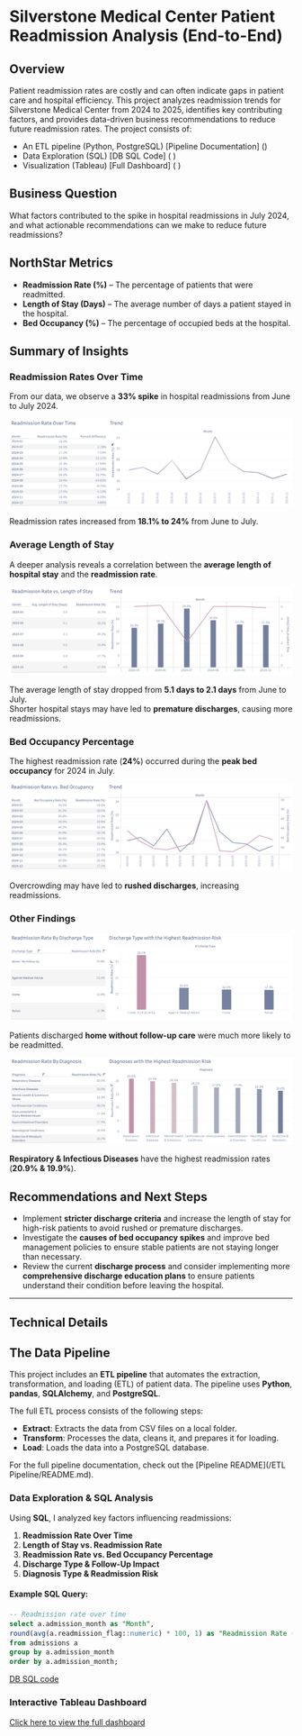 # Silverstone Medical Center Patient Readmission Analysis (End-to-End)

## Overview
Patient readmission rates are costly and can often indicate gaps in patient care and hospital efficiency. This project analyzes readmission trends for Silverstone Medical Center from 2024 to 2025, identifies key contributing factors, and provides data-driven business recommendations to reduce future readmission rates. The project consists of:

- An ETL pipeline (Python, PostgreSQL) [Pipeline Documentation] ()
- Data Exploration (SQL) [DB SQL Code] ( )
- Visualization (Tableau) [Full Dashboard] ( )

## Business Question
What factors contributed to the spike in hospital readmissions in July 2024, and what actionable recommendations can we make to reduce future readmissions?

## NorthStar Metrics
- **Readmission Rate (%)** – The percentage of patients that were readmitted.
- **Length of Stay (Days)** – The average number of days a patient stayed in the hospital.
- **Bed Occupancy (%)** – The percentage of occupied beds at the hospital.

## Summary of Insights
### Readmission Rates Over Time
From our data, we observe a **33% spike** in hospital readmissions from June to July 2024.

![Readmission Trend](Images/readmission_trend.png)

Readmission rates increased from **18.1% to 24%** from June to July.

### Average Length of Stay
A deeper analysis reveals a correlation between the **average length of hospital stay** and the **readmission rate**.  

![Length of Stay](Images/length_of_stay.png)

The average length of stay dropped from **5.1 days to 2.1 days** from June to July.  
Shorter hospital stays may have led to **premature discharges**, causing more readmissions.

### Bed Occupancy Percentage
The highest readmission rate (**24%**) occurred during the **peak bed occupancy** for 2024 in July.  

![Bed Occupancy vs Readmissions](Images/readmissions_vs_bed_occupancy.png)

Overcrowding may have led to **rushed discharges**, increasing readmissions.

### Other Findings

![Readmission by Discharge Type](Images/readmission_by_discharge.png)

Patients discharged **home without follow-up care** were much more likely to be readmitted. 

![Readmission by Diagnosis](Images/readmissions_by_diagnosis.png)

**Respiratory & Infectious Diseases** have the highest readmission rates (**20.9% & 19.9%**).

## Recommendations and Next Steps
- Implement **stricter discharge criteria** and increase the length of stay for high-risk patients to avoid rushed or premature discharges.
- Investigate the **causes of bed occupancy spikes** and improve bed management policies to ensure stable patients are not staying longer than necessary.
- Review the current **discharge process** and consider implementing more **comprehensive discharge education plans** to ensure patients understand their condition before leaving the hospital.

***

## Technical Details
## The Data Pipeline

This project includes an **ETL pipeline** that automates the extraction, transformation, and loading (ETL) of patient data. The pipeline uses **Python**, **pandas**, **SQLAlchemy**, and **PostgreSQL**.

The full ETL process consists of the following steps:
- **Extract**: Extracts the data from CSV files on a local folder.
- **Transform**: Processes the data, cleans it, and prepares it for loading.
- **Load**: Loads the data into a PostgreSQL database.

For the full pipeline documentation, check out the [Pipeline README](/ETL Pipeline/README.md).

### Data Exploration & SQL Analysis
Using **SQL**, I analyzed key factors influencing readmissions:
1. **Readmission Rate Over Time**
2. **Length of Stay vs. Readmission Rate**
3. **Readmission Rate vs. Bed Occupancy Percentage**
4. **Discharge Type & Follow-Up Impact**
5. **Diagnosis Type & Readmission Risk**
   
#### Example SQL Query:
```sql
-- Readmission rate over time
select a.admission_month as "Month", 
round(avg(a.readmission_flag::numeric) * 100, 1) as "Readmission Rate (%)" 
from admissions a 
group by a.admission_month 
order by a.admission_month;
```
[DB SQL code]()

### Interactive Tableau Dashboard
[Click here to view the full dashboard](https://public.tableau.com/views/SilverstoneMedicalCenterPatientReadmissionsOverview/FullDashboard?:language=en-US&:sid=&:redirect=auth&:display_count=n&:origin=viz_share_link)
